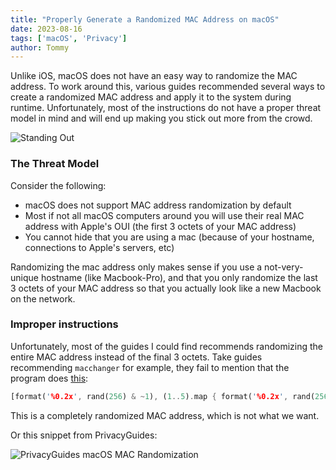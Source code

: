 ```yaml
---
title: "Properly Generate a Randomized MAC Address on macOS"
date: 2023-08-16
tags: ['macOS', 'Privacy']
author: Tommy
---
```


Unlike iOS, macOS does not have an easy way to randomize the MAC address. To work around this, various guides recommended several ways to create a randomized MAC address and apply it to the system during runtime. Unfortunately, most of the instructions do not have a proper threat model in mind and will end up making you stick out more from the crowd.

![Standing Out](/images/standing-out.png)

### The Threat Model

Consider the following:
- macOS does not support MAC address randomization by default
- Most if not all macOS computers around you will use their real MAC address with Apple's OUI (the first 3 octets of your MAC address)
- You cannot hide that you are using a mac (because of your hostname, connections to Apple's servers, etc)

Randomizing the mac address only makes sense if you use a not-very-unique hostname (like Macbook-Pro), and that you only randomize the last 3 octets of your MAC address so that you actually look like a new Macbook on the network.

### Improper instructions

Unfortunately, most of the guides I could find recommends randomizing the entire MAC address instead of the final 3 octets. Take guides recommending `macchanger` for example, they fail to mention that the program does [this](https://github.com/acrogenesis/macchanger/blob/main/bin/macchanger#L37):

```rust
[format('%0.2x', rand(256) & ~1), (1..5).map { format('%0.2x', rand(256)) }].join(':')
```

This is a completely randomized MAC address, which is not what we want.

Or this snippet from PrivacyGuides:

![PrivacyGuides macOS MAC Randomization](/images/privacyguides-macos-mac-randomization.png) 